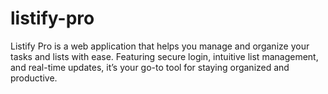# listify-pro
 Listify Pro is a web application that helps you manage and organize your tasks and lists with ease. Featuring secure login, intuitive list management, and real-time updates, it’s your go-to tool for staying organized and productive.
